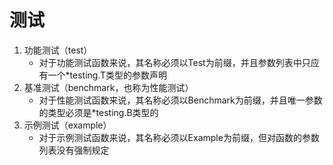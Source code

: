 # 测试
1. 功能测试（test）
    * 对于功能测试函数来说，其名称必须以Test为前缀，并且参数列表中只应有一个*testing.T类型的参数声明
2. 基准测试（benchmark，也称为性能测试）
    * 对于性能测试函数来说，其名称必须以Benchmark为前缀，并且唯一参数的类型必须是*testing.B类型的
3. 示例测试（example）
    * 对于示例测试函数来说，其名称必须以Example为前缀，但对函数的参数列表没有强制规定
